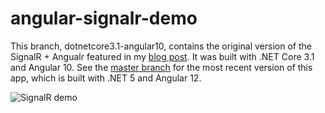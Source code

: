 # angular-signalr-demo

This branch, dotnetcore3.1-angular10, contains the original version of the SignalR + Angualr featured in my [blog post](https://mfcallahan.blog/2020/11/05/how-to-implement-signalr-in-a-net-core-angular-web-application/).  It was built with .NET Core 3.1 and Angular 10.  See the [master branch](https://github.com/mfcallahan/angular-signalr-demo/tree/master) for the most recent version of this app, which is built with .NET 5 and Angular 12.

![SignalR demo](https://seesharpdotnet.files.wordpress.com/2020/11/signalrdemo.gif)
